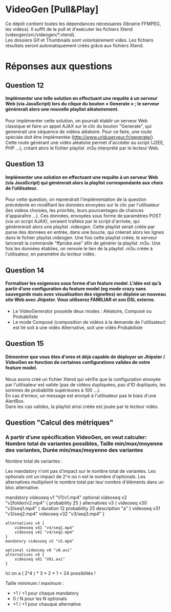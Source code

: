 # VideoGen [Pull&Play]

Ce dépôt contient toutes les dépendances nécessaires (librairie FFMPEG, les vidéos). Il suffit de le pull et d'exécuter les fichiers Xtend (videogen/src/videogen/*.xtend).  
Les dossiers Gif et Thumbnails sont volontairement vides. Les fichiers résultats seront automatiquement créés grâce aux fichiers Xtend. 

# Réponses aux questions

## Question 12

#### Implémenter une telle solution en effectuant une requête à un serveur Web (via JavaScript) lors du clique du bouton « Generate » ; le serveur génèrerait alors une nouvelle playlist aléatoirement.

Pour implémenter cette solution, on pourrait établir un serveur Web classique et faire un appel AJAX sur le clic du bouton "Generate", qui genererait une séquence de vidéos aléatoire.
Pour ce faire, une route spéciale doit être implémentée (http://www.urlduserveur.fr/generate/). Cette route générant une vidéo aléatoire permet d'accéder au script (J2EE, PHP ...), créant alors le fichier playlist .m3u interprété par le lecteur Web.

## Question 13

#### Implémenter une solution en effectuant une requête à un serveur Web (via JavaScript) qui génèrerait alors la playlist correspondante aux choix de l’utilisateur.

Pour cette question, on reprendrait l'implémentation de la question précédente en modifiant les données envoyées sur le clic par l'utilisateur (les vidéos choisies, les priorités, leurs pourcentages de chances d'apparaître ...). Ces données, envoyées sous forme de paramètres POST (via un script AJAX), seraient traîtées par le script d'arrivée, qui génèrererait alors une playlist .videogen.
Cette playlist serait créée par parse des données en entrée, dans une boucle, qui créerait alors les lignes dans le fichier playlist.videogen. Une fois cette playlist créée, le serveur lancerait la commande "ffprobe.exe" afin de générer la playlist .m3u.
Une fois les données établies, on renvoie le lien de la playlist .m3u créée à l'utilisateur, en paramètre du lecteur vidéo.

## Question 14

#### Formaliser les exigences sous forme d’un feature model. L’idée est qu’à partir d’une configuration du feature model (eg mode crazy sans sauvegarde mais avec visualisation des vignettes) on déploie un nouveau site Web avec Jhipster. Vous utiliserez FAMILIAR et son DSL externe.

* Le VideoGenerator possède deux modes : Aléatoire, Composé ou Probabiliste
* Le mode Composé (composition de vidéos à la demande de l'utilisateur) est lié soit à une vidéo Alternative, soit une vidéo Probabiliste

## Question 15

#### Démontrer que vous êtes d'ores et déjà capable de déployer un Jhipster / VideoGen en fonction de certaines configurations valides de votre feature model.

Nous avons créé un fichier Xtend qui vérifie que la configuration envoyée par l'utilisateur est valide (pas de vidéos dupliquées, pas d'ID dupliqués, les sommes de probabilité supérieures à 100 ...).  
En cas d'erreur, un message est envoyé à l'utilisateur pas le biais d'une AlertBox.  
Dans les cas valides, la playlist ainsi créée est jouée par le lecteur vidéo.

## Question "Calcul des métriques"

### A partir d’une spécification VideoGen, on veut calculer: Nombre total de variantes possibles, Taille min/max/moyenne des variantes, Durée min/max/moyenne des variantes

Nombre total de variantes : 

Les mandatory n'ont pas d'impact sur le nombre total de variantes.
Les optionals ont un impact de 2^n où n est le nombre d'optionals.
Les alternatives multiplient le nombre total par leur nombre d'éléments dans un bloc alternative.

   mandatory videoseq v1 "V1/v1.mp4" 
    optional videoseq v2 "v2folder/v2.mp4" {
        probability 25
    }
    alternatives v3 {
        videoseq v30 "v3/seq1.mp4" {
            duration 12
            probability 25
            description "a"
        }
        videoseq v31 "v3/seq2.mp4"
        videoseq v32 "v3/seq3.mp4"
    }

    alternatives v4 {
        videoseq v41 "v4/seq1.mp4"
        videoseq v42 "v4/seq2.mp4"
    }
    mandatory videoseq v5 "v5.mp4"

    optional videoseq v8 "v8.avi"
    alternatives v9 {
        videoseq v81 "V81.avi"
    }
    
Ici on a ( 2^4 ) * 3 * 2 * 1 = 24 possiblités !  

Taille minimum / maximum : 

* +1 / +1 pour chaque mandatory  
* 0 / N pour les N optionals
* +1 / +1 pour chauque alternative  


